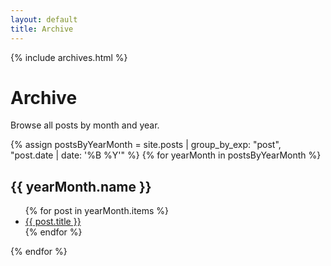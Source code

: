 ```yaml
---
layout: default
title: Archive
---
```


{% include archives.html %}

# Archive

Browse all posts by month and year.

{% assign postsByYearMonth = site.posts | group_by_exp: "post", "post.date | date: '%B %Y'" %}
{% for yearMonth in postsByYearMonth %}
  <h2>{{ yearMonth.name }}</h2>
  <ul>
    {% for post in yearMonth.items %}
      <li><a href="{{ site.baseurl }}{{ post.url }}">{{ post.title }}</a></li>
    {% endfor %}
  </ul>
{% endfor %}
